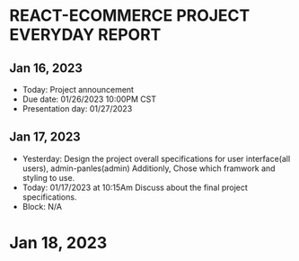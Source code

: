# REACT-ECOMMERCE PROJECT EVERYDAY REPORT

## Jan 16, 2023 
* Today: Project announcement
* Due date: 01/26/2023 10:00PM CST
* Presentation day: 01/27/2023

## Jan 17, 2023
* Yesterday: Design the project overall specifications for user 
  interface(all users), admin-panles(admin)
  Additionly, Chose which framwork and styling to use. 
* Today: 01/17/2023 at 10:15Am Discuss about the final project specifications. 
* Block: N/A

# Jan 18, 2023